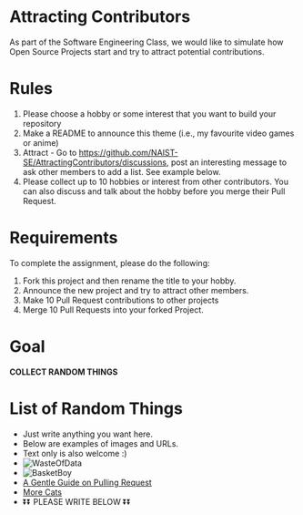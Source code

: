 # Attracting Contributors
As part of the Software Engineering Class, we would like to simulate how Open Source Projects start and try to attract potential contributions.

# Rules

1. Please choose a hobby or some interest that you want to build your repository
2. Make a README to announce this theme (i.e., my favourite video games or anime)
3. Attract - Go to https://github.com/NAIST-SE/AttractingContributors/discussions, post an interesting message to ask other members to add a list. See example below.
4. Please collect up to 10 hobbies or interest from other contributors. You can also discuss and talk about the hobby before you merge their Pull Request.

# Requirements
To complete the assignment, please do the following:
1. Fork this project and then rename the title to your hobby. 
2. Announce the new project and try to attract other members.
3. Make 10 Pull Request contributions to other projects
4. Merge 10 Pull Requests into your forked Project.

# Goal 
**COLLECT RANDOM THINGS**

# List of Random Things
- Just write anything you want here. 
- Below are examples of images and URLs.
- Text only is also welcome :)
- ![WasteOfData](https://user-images.githubusercontent.com/1151760/172031972-947b8d16-7e8d-4b0e-b289-7950fe76d338.jpg "Lovely Cat")
- ![BasketBoy](https://wx2.sinaimg.cn/bmiddle/64112046gy1h2hhq0hy7og206o06onpe.gif "Cute Boy Playing Basketball")
- [A Gentle Guide on Pulling Request](https://boards.4channel.org/v/thread/601347457/the-absolute-state-of-epic-games)
- [More Cats](https://giphy.com/explore/cat)
- ⏬⏬ PLEASE WRITE BELOW ⏬⏬
